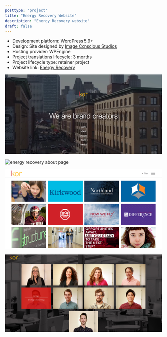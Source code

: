 ```yaml
---
posttype: 'project'
title: "Energy Recovery Website"
description: "Energy Recovery website"
draft: false
---
```


- Development platform: WordPress 5.9+ 
- Design: Site designed by [Image Conscious Studios](https://www.icscreative.com/)    
- Hosting provider: WPEngine   
- Project translations lifecycle: 3 months
- Project lifecycle type: retainer project  
- Website link: [Energy Recovery](https://energyrecovery.com/)   

![energy recovery homepage](../../../assets/portfolio/kor/feature/kor/full-kor-homepage.png)

![energy recovery about page](../../../assets/portfolio/kor/feature/kor/full-kor-aboutpage.png)

![energy recovery work page](../../../assets/portfolio/kor/feature/kor/full-kor-workpage.png)

![energy recovery team page](../../../assets/portfolio/kor/feature/kor/full-kor-teampage.png)